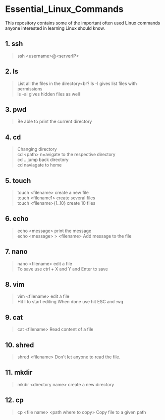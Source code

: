 # Essential_Linux_Commands
This repository contains some of the important often used Linux commands anyone interested in learning Linux should know.
## 1. ssh
> ssh \<username>@\<serverIP>
## 2. ls
> List all the files in the directory<br?
> ls -l gives list files with permissions<br>
> ls -al gives hidden files as well<br>
## 3. pwd
> Be able to print the current directory
## 4. cd
> Changing directory<br>
> cd \<path>   n=avigate to the respective directory<br>
> cd ..        jump back directory<br>
> cd           naviagate to home
## 5. touch
> touch \<filename>  create a new file<br>
> touch \<filename1> <filename2>  create several files<br>
> touch \<filename>{1..10} create 10 files

## 6. echo
> echo \<message>  print the message<br>
> echo \<message>  \> \<filename> Add message to the file<br>
## 7. nano
> nano \<filename> edit a file<br>
> To save use ctrl + X and Y and Enter to save
## 8. vim
> vim \<filename> edit a file<br>
> Hit I to start editing
> When done use hit ESC and :wq 
## 9. cat
> cat \<filename> Read content of a file
## 10. shred
> shred \<filename> Don't let anyone to read the file. 
## 11. mkdir
> mkdir \<directory name> create a new directory
## 12. cp
> cp \<file name> \<path where to copy> Copy file to a given path 
